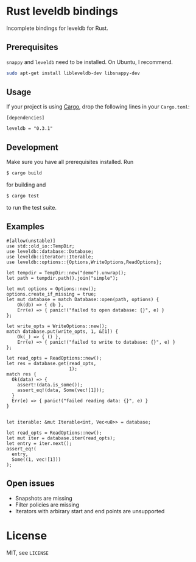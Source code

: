 # Rust leveldb bindings

Incomplete bindings for leveldb for Rust.

## Prerequisites

`snappy` and `leveldb` need to be installed. On Ubuntu, I recommend.

```sh
sudo apt-get install libleveldb-dev libsnappy-dev
```

## Usage

If your project is using [Cargo](http://crates.io), drop the following lines in your `Cargo.toml`:

```text
[dependencies]

leveldb = "0.3.1"
```

## Development

Make sure you have all prerequisites installed. Run

```sh
$ cargo build
```

for building and

```sh
$ cargo test
```

to run the test suite.

## Examples

```{.rust}
#[allow(unstable)]
use std::old_io::TempDir;
use leveldb::database::Database;
use leveldb::iterator::Iterable;
use leveldb::options::{Options,WriteOptions,ReadOptions};

let tempdir = TempDir::new("demo").unwrap();
let path = tempdir.path().join("simple");

let mut options = Options::new();
options.create_if_missing = true;
let mut database = match Database::open(path, options) {
    Ok(db) => { db },
    Err(e) => { panic!("failed to open database: {}", e) }
};

let write_opts = WriteOptions::new();
match database.put(write_opts, 1, &[1]) {
    Ok(_) => { () },
    Err(e) => { panic!("failed to write to database: {}", e) }
};

let read_opts = ReadOptions::new();
let res = database.get(read_opts,
                       1);
match res {
  Ok(data) => {
    assert!(data.is_some());
    assert_eq!(data, Some(vec![1]));
  }
  Err(e) => { panic!("failed reading data: {}", e) }
}


let iterable: &mut Iterable<int, Vec<u8>> = database;

let read_opts = ReadOptions::new();
let mut iter = database.iter(read_opts);
let entry = iter.next();
assert_eq!(
  entry,
  Some((1, vec![1]))
);
```

## Open issues

* Snapshots are missing
* Filter policies are missing
* Iterators with arbirary start and end points are unsupported

# License

MIT, see `LICENSE`
